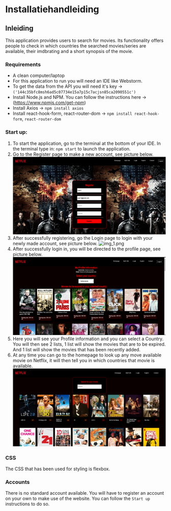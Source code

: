 <h1>Installatiehandleiding</h1>

<h2>Inleiding</h2>

This application provides users to search for movies. Its functionality offers people to check
in which countries the searched movies/series are available, their imdbrating and a short synopsis
of the movie.


<h3>Requirements</h3>

- A clean computer/laptop
- For this application to run you will need an IDE like Webstorm. 
- To get the data from the API you will need it's key -> `('144c35bfc8msh6ad5c07734e15a7p15c7acjsn85ca2090551c')`
- Install Node.js and NPM. You can follow the instructions here -> (https://www.npmjs.com/get-npm)
- Install Axios -> `npm install axios`
- Install react-hook-form, react-router-dom -> `npm install react-hook-form`, `react-router-dom` 


<h3>Start up:</h3>

1. To start the application, go to the terminal at the bottom of your IDE. In the terminal type in: `npm start`
to launch the application.
2. Go to the Register page to make a new account, see picture below.
![img.png](public/img2.png)
3. After successfully registering, go the Login page to login with your newly made account, see picture below.
![img_1.png](img_1.png)
4. After successfully login in, you will be directed to the profile page, see picture below.   
![img.png](public/img.png)
5. Here you will see your Profile information and you can select a Country. You will then see 2 lists, 1 list will show
the movies that are to be expired. And 1 list will show the movies that has been recently added.
6. At any time you can go to the homepage to look up any move available movie on Netflix, it will then tell you in which
countries that movie is available.
![img.png](public/img4.png)

<h3>CSS</h3>

The CSS that has been used for styling is flexbox. 

<h3>Accounts</h3>

There is no standard account available. You will have to register an account on your own to make use of the website.
You can follow the `Start up` instructions to do so.




